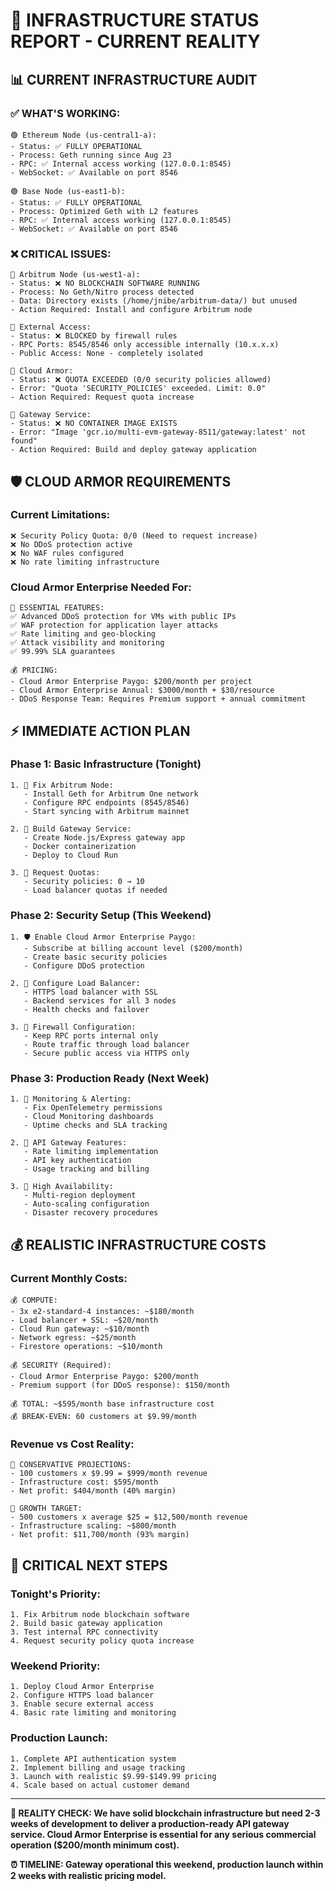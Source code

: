 # 🚨 **INFRASTRUCTURE STATUS REPORT - CURRENT REALITY**

## **📊 CURRENT INFRASTRUCTURE AUDIT**

### **✅ WHAT'S WORKING:**
```
🟢 Ethereum Node (us-central1-a):
- Status: ✅ FULLY OPERATIONAL
- Process: Geth running since Aug 23
- RPC: ✅ Internal access working (127.0.0.1:8545)
- WebSocket: ✅ Available on port 8546

🟢 Base Node (us-east1-b):
- Status: ✅ FULLY OPERATIONAL  
- Process: Optimized Geth with L2 features
- RPC: ✅ Internal access working (127.0.0.1:8545)
- WebSocket: ✅ Available on port 8546
```

### **❌ CRITICAL ISSUES:**
```
🔴 Arbitrum Node (us-west1-a):
- Status: ❌ NO BLOCKCHAIN SOFTWARE RUNNING
- Process: No Geth/Nitro process detected
- Data: Directory exists (/home/jnibe/arbitrum-data/) but unused
- Action Required: Install and configure Arbitrum node

🔴 External Access:
- Status: ❌ BLOCKED by firewall rules
- RPC Ports: 8545/8546 only accessible internally (10.x.x.x)
- Public Access: None - completely isolated

🔴 Cloud Armor:
- Status: ❌ QUOTA EXCEEDED (0/0 security policies allowed)
- Error: "Quota 'SECURITY_POLICIES' exceeded. Limit: 0.0"
- Action Required: Request quota increase

🔴 Gateway Service:
- Status: ❌ NO CONTAINER IMAGE EXISTS
- Error: "Image 'gcr.io/multi-evm-gateway-8511/gateway:latest' not found"
- Action Required: Build and deploy gateway application
```

## **🛡️ CLOUD ARMOR REQUIREMENTS**

### **Current Limitations:**
```
❌ Security Policy Quota: 0/0 (Need to request increase)
❌ No DDoS protection active
❌ No WAF rules configured
❌ No rate limiting infrastructure
```

### **Cloud Armor Enterprise Needed For:**
```
🎯 ESSENTIAL FEATURES:
✅ Advanced DDoS protection for VMs with public IPs
✅ WAF protection for application layer attacks
✅ Rate limiting and geo-blocking
✅ Attack visibility and monitoring
✅ 99.99% SLA guarantees

💰 PRICING:
- Cloud Armor Enterprise Paygo: $200/month per project
- Cloud Armor Enterprise Annual: $3000/month + $30/resource
- DDoS Response Team: Requires Premium support + annual commitment
```

## **⚡ IMMEDIATE ACTION PLAN**

### **Phase 1: Basic Infrastructure (Tonight)**
```
1. 🔧 Fix Arbitrum Node:
   - Install Geth for Arbitrum One network
   - Configure RPC endpoints (8545/8546)
   - Start syncing with Arbitrum mainnet

2. 🔧 Build Gateway Service:
   - Create Node.js/Express gateway app
   - Docker containerization
   - Deploy to Cloud Run

3. 🔧 Request Quotas:
   - Security policies: 0 → 10
   - Load balancer quotas if needed
```

### **Phase 2: Security Setup (This Weekend)**
```
1. 🛡️ Enable Cloud Armor Enterprise Paygo:
   - Subscribe at billing account level ($200/month)
   - Create basic security policies
   - Configure DDoS protection

2. 🔧 Configure Load Balancer:
   - HTTPS load balancer with SSL
   - Backend services for all 3 nodes
   - Health checks and failover

3. 🔧 Firewall Configuration:
   - Keep RPC ports internal only
   - Route traffic through load balancer
   - Secure public access via HTTPS only
```

### **Phase 3: Production Ready (Next Week)**
```
1. 🔧 Monitoring & Alerting:
   - Fix OpenTelemetry permissions
   - Cloud Monitoring dashboards
   - Uptime checks and SLA tracking

2. 🔧 API Gateway Features:
   - Rate limiting implementation
   - API key authentication
   - Usage tracking and billing

3. 🔧 High Availability:
   - Multi-region deployment
   - Auto-scaling configuration
   - Disaster recovery procedures
```

## **💰 REALISTIC INFRASTRUCTURE COSTS**

### **Current Monthly Costs:**
```
💰 COMPUTE:
- 3x e2-standard-4 instances: ~$180/month
- Load balancer + SSL: ~$20/month
- Cloud Run gateway: ~$10/month
- Network egress: ~$25/month
- Firestore operations: ~$10/month

💰 SECURITY (Required):
- Cloud Armor Enterprise Paygo: $200/month
- Premium support (for DDoS response): $150/month

💰 TOTAL: ~$595/month base infrastructure cost
💰 BREAK-EVEN: 60 customers at $9.99/month
```

### **Revenue vs Cost Reality:**
```
🎯 CONSERVATIVE PROJECTIONS:
- 100 customers x $9.99 = $999/month revenue
- Infrastructure cost: $595/month
- Net profit: $404/month (40% margin)

🚀 GROWTH TARGET:
- 500 customers x average $25 = $12,500/month revenue  
- Infrastructure scaling: ~$800/month
- Net profit: $11,700/month (93% margin)
```

## **🚨 CRITICAL NEXT STEPS**

### **Tonight's Priority:**
```
1. Fix Arbitrum node blockchain software
2. Build basic gateway application
3. Test internal RPC connectivity
4. Request security policy quota increase
```

### **Weekend Priority:**
```
1. Deploy Cloud Armor Enterprise
2. Configure HTTPS load balancer
3. Enable secure external access
4. Basic rate limiting and monitoring
```

### **Production Launch:**
```
1. Complete API authentication system
2. Implement billing and usage tracking  
3. Launch with realistic $9.99-$149.99 pricing
4. Scale based on actual customer demand
```

---

**🎯 REALITY CHECK: We have solid blockchain infrastructure but need 2-3 weeks of development to deliver a production-ready API gateway service. Cloud Armor Enterprise is essential for any serious commercial operation ($200/month minimum cost).**

**⏰ TIMELINE: Gateway operational this weekend, production launch within 2 weeks with realistic pricing model.**